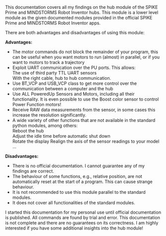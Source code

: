 
This documentation covers all my findings on the hub module of the SPIKE Prime and MINDSTORMS Robot Inventor hubs. This module is a lower level module as the given documented modules provided in the official SPIKE Prime and MINDSTORMS Robot Inventor apps. 

There are both advantages and disadvantages of using this module:

__Advantages:__

*  The motor commands do not block the remainder of your program, this can be useful when you want motors to run (almost) in parallel, or if you want to motors to track a trajectory
*  Exploit UART communication over the PU ports. This allows:  
   The use of third party TTL UART sensors  
   With the right cable, hub to hub communication.
*  Use BT_VCP and USB_VCP class to get more control over the communication between a computer and the hub
*  Use ALL PoweredUp Sensors and Motors, including all their functionality. It is even possible to use the Boost color sensor to control Power Function motors!
*  Receive RAW data measurements from the sensor, in some cases this increase the resolution significantly.
*  A wide variety of other functions that are not available in the standard python modules, among others:  
   Reboot the hub  
   Adjust the idle time before automatic shut down  
   Rotate the display 
   Realign the axis of the sensor readings to your model 
   ...


__Disadvantages:__

*  There is no official documentation. I cannot guarantee any of my findings are correct.
*  The behaviour of some functions, e.g., relative position, are not automatically reset at the start of a program. This can cause strange behaviour.
*  It is not recommended to use this module parallel to the standard modules. 
*  It does not cover all functionalities of the standard modules.  


I started this documentation for my personal use until official documentation is published. All commands are found by trial and error. This documentation is not complete and there are no guarantees on its correctness. I am highly interested if you have some additional insights into the hub module!

